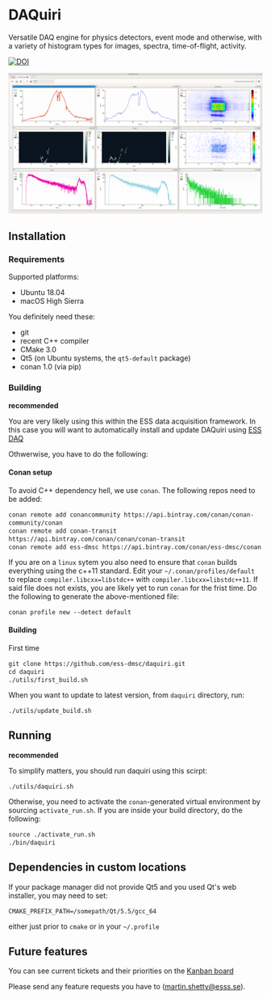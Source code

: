 # DAQuiri
Versatile DAQ engine for physics detectors, event mode and otherwise, with a variety of histogram types for images, spectra, time-of-flight, activity.

[![DOI](https://zenodo.org/badge/94489375.svg)](https://zenodo.org/badge/latestdoi/94489375)

![screenshot](screenshot.png)

## Installation

### Requirements

Supported platforms:
- Ubuntu 18.04
- macOS High Sierra

You definitely need these:
- git
- recent C++ compiler
- CMake 3.0
- Qt5 (on Ubuntu systems, the `qt5-default` package)
- conan 1.0 (via pip)

### Building
**recommended**

You are very likely using this within the ESS data acquisition framework. In this case you will want to automatically install and update DAQuiri using [ESS DAQ](https://github.com/ess-dmsc/essdaq)

Othwerwise, you have to do the following:

#### Conan setup
To avoid C++ dependency hell, we use `conan`. The following repos need to be added:
```
conan remote add conancommunity https://api.bintray.com/conan/conan-community/conan
conan remote add conan-transit https://api.bintray.com/conan/conan/conan-transit
conan remote add ess-dmsc https://api.bintray.com/conan/ess-dmsc/conan
```
If you are on a `linux` sytem you also need to ensure that `conan` builds everything using the c++11 standard. Edit your `~/.conan/profiles/default` to replace `compiler.libcxx=libstdc++` with `compiler.libcxx=libstdc++11`.
If said file does not exists, you are likely yet to run `conan` for the frist time. Do the following to generate the above-mentioned file:
```
conan profile new --detect default
```

#### Building

First time
```
git clone https://github.com/ess-dmsc/daquiri.git
cd daquiri
./utils/first_build.sh
```

When you want to update to latest version, from `daquiri` directory, run:
```
./utils/update_build.sh
```


## Running

**recommended**

To simplify matters, you should run daquiri using this scirpt:
```
./utils/daquiri.sh
```
Otherwise, you need to activate the `conan`-generated virtual environment by sourcing `activate_run.sh`. If you are inside your build directory, do the following:

```
source ./activate_run.sh
./bin/daquiri
```

## Dependencies in custom locations

If your package manager did not provide Qt5 and you used Qt's web installer, you may need to set:
```
CMAKE_PREFIX_PATH=/somepath/Qt/5.5/gcc_64
```
either just prior to `cmake` or in your `~/.profile`

## Future features

You can see current tickets and their priorities on the [Kanban board](https://github.com/ess-dmsc/daquiri/projects/1)

Please send any feature requests you have to (martin.shetty@esss.se).

